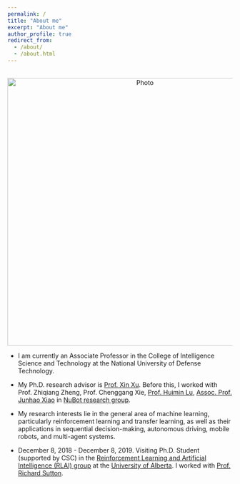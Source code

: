 ```yaml
---
permalink: /
title: "About me"
excerpt: "About me"
author_profile: true
redirect_from: 
  - /about/
  - /about.html
---
```


<p align="center">
  <img src="https://github.com/jkren6/jkren6.github.io/blob/master/images/junkairen.jpg?raw=true" alt="Photo" style="width: 600px;"/> 
</p>

* I am currently an Associate Professor in the College of Intelligence Science and Technology at the National University of Defense Technology. 
* My Ph.D. research advisor is [Prof. Xin Xu](http://www.jilsa.net/xinxu.html). Before this, I worked with Prof. Zhiqiang Zheng, Prof. Chenggang Xie, [Prof. Huimin Lu](https://scholar.google.ca/citations?user=cp-6u7wAAAAJ&hl=en), [Assoc. Prof. Junhao Xiao](https://scholar.google.com/citations?user=UDR0byYAAAAJ&hl=en) in [NuBot research group](https://nubot.trustie.net/organizations/23). 
* My research interests lie in the general area of machine learning, particularly reinforcement learning and transfer learning, as well as their applications in sequential decision-making, autonomous driving, mobile robots, and multi-agent systems.

* December 8, 2018 - December 8, 2019. Visiting Ph.D. Student (supported by CSC) in the [Reinforcement Learning and Artificial Intelligence (RLAI) group](http://rlai.cs.ualberta.ca/) at the [University of Alberta](https://www.ualberta.ca/). I worked with  [Prof. Richard Sutton](http://incompleteideas.net/). 
